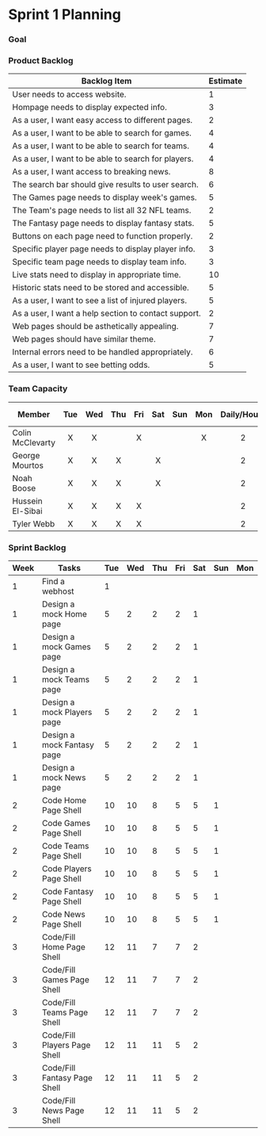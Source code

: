 # Sprint 1 Planning
### Goal

### Product Backlog

| Backlog Item | Estimate |
| --- | ----------- |
| User needs to access website.                        |  1 |
| Hompage needs to display expected info.              |  3 |
| As a user, I want easy access to different pages.    |  2 |
| As a user, I want to be able to search for games.    |  4 |
| As a user, I want to be able to search for teams.    |  4 |
| As a user, I want to be able to search for players.  |  4 |
| As a user, I want access to breaking news.           |  8 |
| The search bar should give results to user search.   |  6 |
| The Games page needs to display week's games.        |  5 |
| The Team's page needs to list all 32 NFL teams.      |  2 |
| The Fantasy page needs to display fantasy stats.     |  5 |
| Buttons on each page need to function properly.      |  2 |
| Specific player page needs to display player info.   |  3 |
| Specific team page needs to display team info.       |  3 |
| Live stats need to display in appropriate time.      | 10 |
| Historic stats need to be stored and accessible.     |  5 |
| As a user, I want to see a list of injured players.  |  5 |
| As a user, I want a help section to contact support. |  2 |
| Web pages should be asthetically appealing.          |  7 |
| Web pages should have similar theme.                 |  7 |
| Internal errors need to be handled appropriately.    |  6 |
| As a user, I want to see betting odds.               |  5 |

### Team Capacity

| Member          | Tue    | Wed  | Thu   | Fri   | Sat   | Sun   | Mon   | Daily/Hours | Week Hours    |
| ---             | :---: | :---: | :---: | :---: | :---: | :---: | :---: |   :---:     |     :---:     |
|Colin McClevarty | X     | X     |       | X     |       |       |  X    | 2           |       8       |
| George Mourtos  | X     | X     |  X    |       |    X  |       |       |     2       |       8       |
| Noah Boose      | X     | X     |  X    |       |   X   |       |       |     2       |       8       |
| Hussein El-Sibai| X     | X     |  X    |   X   |       |       |       |     2       |       8       |
|Tyler Webb       | X     | X     |  X    |   X   |       |       |       |     2       |       8       |

### Sprint Backlog

| Week | Tasks | Tue | Wed | Thu | Fri | Sat | Sun | Mon |
| --- | ----------- | ----------- | ----------- | ----------- | ----------- | ----------- | ----------- | ----------- |
| 1 | Find a webhost | 1 |  |  |  |  |  |  |
| 1 | Design a mock Home page | 5 | 2 | 2 | 2 | 1 |  |  |
| 1 | Design a mock Games page | 5 | 2 | 2 | 2 | 1 |  |  |
| 1 | Design a mock Teams page | 5 | 2 | 2 | 2 | 1 |  |  |
| 1 | Design a mock Players page | 5 | 2 | 2 | 2 | 1 |  |  |
| 1 | Design a mock Fantasy page | 5 | 2 | 2 | 2 | 1 |  |  |
| 1 | Design a mock News page | 5 | 2 | 2 | 2 | 1 |  |  |
| 2 | Code Home Page Shell | 10 | 10 | 8 | 5 | 5 | 1 |  |
| 2 | Code Games Page Shell | 10 | 10 | 8 | 5 | 5 | 1 |  |
| 2 | Code Teams Page Shell | 10 | 10 | 8 | 5 | 5 | 1 |  |
| 2 | Code Players Page Shell | 10 | 10 | 8 | 5 | 5 | 1 |  |
| 2 | Code Fantasy Page Shell | 10 | 10 | 8 | 5 | 5 | 1 |  |
| 2 | Code News Page Shell | 10 | 10 | 8 | 5 | 5 | 1 |  |
| 3 | Code/Fill Home Page Shell | 12 | 11 | 7 | 7 | 2 |  |  |
| 3 | Code/Fill Games Page Shell | 12 | 11 | 7 | 7 | 2 |  |  |
| 3 | Code/Fill Teams Page Shell | 12 | 11 | 7 | 7 | 2 |  |  |
| 3 | Code/Fill Players Page Shell | 12 | 11 | 11 | 5 | 2 |  |  |
| 3 | Code/Fill Fantasy Page Shell | 12 | 11 | 11 | 5 | 2 |  |  ||
| 3 | Code/Fill News Page Shell | 12 | 11 | 11 | 5 | 2 |  |  |


